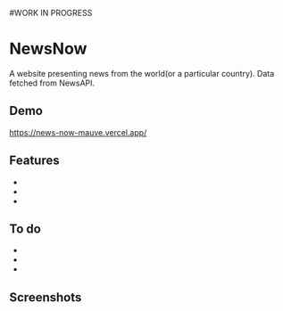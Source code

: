 #WORK IN PROGRESS

# NewsNow

A website presenting news from the world(or a particular country).
Data fetched from NewsAPI.

## Demo

https://news-now-mauve.vercel.app/

## Features

-
-
-

## To do

-

-

-

## Screenshots
